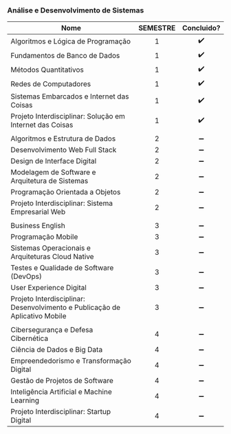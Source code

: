 ### Análise e Desenvolvimento de Sistemas

| Nome                                                                        | SEMESTRE |  Concluido? |
| --------------------------------------------------------------------------- |:-:| :----------------: |
| Algoritmos e Lógica de Programação                                          | 1 | :heavy_check_mark: |
| Fundamentos de Banco de Dados                                               | 1 | :heavy_check_mark: |
| Métodos Quantitativos                                                       | 1 | :heavy_check_mark: |
| Redes de Computadores                                                       | 1 | :heavy_check_mark: |
| Sistemas Embarcados e Internet das Coisas                                   | 1 | :heavy_check_mark: |
| Projeto Interdisciplinar: Solução em Internet das Coisas                    | 1 | :heavy_check_mark: |
|  |
| Algoritmos e Estrutura de Dados                                             | 2 | :heavy_minus_sign: |
| Desenvolvimento Web Full Stack                                              | 2 | :heavy_minus_sign: |
| Design de Interface Digital                                                 | 2 | :heavy_minus_sign: |
| Modelagem de Software e Arquitetura de Sistemas                             | 2 | :heavy_minus_sign: |
| Programação Orientada a Objetos                                             | 2 | :heavy_minus_sign: |
| Projeto Interdisciplinar: Sistema Empresarial Web                           | 2 | :heavy_minus_sign: |
|  |
| Business English                                                            | 3 | :heavy_minus_sign: |
| Programação Mobile                                                          | 3 | :heavy_minus_sign: |
| Sistemas Operacionais e Arquiteturas Cloud Native                           | 3 | :heavy_minus_sign: |
| Testes e Qualidade de Software (DevOps)                                     | 3 | :heavy_minus_sign: |
| User Experience Digital                                                     | 3 | :heavy_minus_sign: |
| Projeto Interdisciplinar: Desenvolvimento e Publicação de Aplicativo Mobile | 3 | :heavy_minus_sign: |
|  |
| Cibersegurança e Defesa Cibernética                                         | 4 | :heavy_minus_sign: |
| Ciência de Dados e Big Data                                                 | 4 | :heavy_minus_sign: |
| Empreendedorismo e Transformação Digital                                    | 4 | :heavy_minus_sign: |
| Gestão de Projetos de Software                                              | 4 | :heavy_minus_sign: |
| Inteligência Artificial e Machine Learning                                  | 4 | :heavy_minus_sign: |
| Projeto Interdisciplinar: Startup Digital                                   | 4 | :heavy_minus_sign: |
